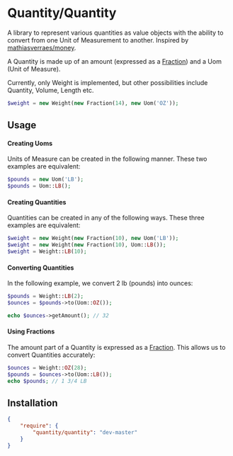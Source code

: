 # Quantity/Quantity

A library to represent various quantities as value objects with the ability to convert from one Unit of Measurement to another.  Inspired by [mathiasverraes/money](https://github.com/mathiasverraes/money/).

A Quantity is made up of an amount (expressed as a [Fraction](https://github.com/yeriki/Fractions)) and a Uom (Unit of Measure).

Currently, only Weight is implemented, but other possibilities include Quantity, Volume, Length etc.

```php
$weight = new Weight(new Fraction(14), new Uom('OZ'));
```

## Usage

#### Creating Uoms

Units of Measure can be created in the following manner.  These two examples are equivalent:

```php
$pounds = new Uom('LB');
$pounds = Uom::LB();
```

#### Creating Quantities

Quantities can be created in any of the following ways.  These three examples are equivalent:

```php
$weight = new Weight(new Fraction(10), new Uom('LB'));
$weight = new Weight(new Fraction(10), Uom::LB());
$weight = Weight::LB(10);
```

#### Converting Quantities

In the following example, we convert 2 lb (pounds) into ounces:

```php
$pounds = Weight::LB(2);
$ounces = $pounds->to(Uom::OZ());

echo $ounces->getAmount(); // 32
```

#### Using Fractions

The amount part of a Quantity is expressed as a [Fraction](https://github.com/yeriki/Fractions).  This allows us to convert Quantities accurately:

```php
$ounces = Weight::OZ(28);
$pounds = $ounces->to(Uom::LB());
echo $pounds; // 1 3/4 LB
```


## Installation

```json
{
    "require": {
        "quantity/quantity": "dev-master"
    }
}
```
